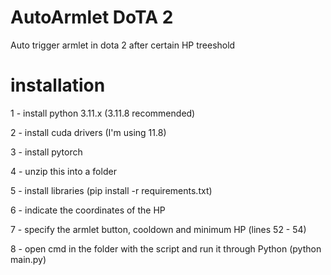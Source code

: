 # AutoArmlet DoTA 2
 Auto trigger armlet in dota 2 after certain HP treeshold


# installation

1 - install python 3.11.x (3.11.8 recommended)

2 - install cuda drivers (I'm using 11.8)

3 - install pytorch

4 - unzip this into a folder

5 - install libraries (pip install -r requirements.txt)

6 - indicate the coordinates of the HP

7 - specify the armlet button, cooldown and minimum HP (lines 52 - 54)

8 - open cmd in the folder with the script and run it through Python (python main.py)
